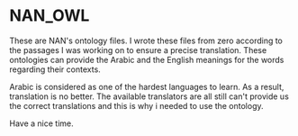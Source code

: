 # NAN_OWL
These are NAN's ontology files. I wrote these files from zero according to the passages I was working on to ensure a precise translation. These ontologies can provide the Arabic and the English meanings for the words regarding their contexts. 

Arabic is considered as one of the hardest languages to learn. As a result, translation is no better. The available translators are all still can't provide us the correct translations and this is why i needed to use the ontology. 

Have a nice time.
